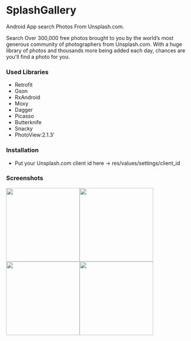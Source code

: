# SplashGallery
Android App search Photos From Unsplash.com.

Search Over 300,000 free photos brought to you by the world’s most generous community of photographers from Unsplash.com. With a huge library of photos and thousands more being added each day, chances are you\'ll find a photo for you.

### Used Libraries
 - Retrofit
 - Gson
 - RxAndroid
 - Moxy
 - Dagger
 - Picasso
 - Butterknife
 - Snacky
 - PhotoView:2.1.3'
 
 ### Installation
 - Put your Unsplash.com client id here -> res/values/settings/client_id
 
 ### Screenshots
 <img src="https://image.ibb.co/iYLhsT/device_2018_07_03_195627.png" width="200"><img src="https://image.ibb.co/j6VRK8/device_2018_07_03_195655.png" width="200"><img src="https://image.ibb.co/cunTXT/device_2018_07_03_195753.png" width="200"><img src="https://image.ibb.co/h1pmK8/device_2018_07_03_195823.png" width="200">
